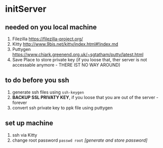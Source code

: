 # initServer


## needed on you local machine
1. Filezilla https://filezilla-project.org/
2. Kitty http://www.9bis.net/kitty/index.html#!index.md 
3. Puttygen https://www.chiark.greenend.org.uk/~sgtatham/putty/latest.html
4. Save Place to store private key (if you loose that, ther server is not accessable anymore - THERE IST NO WAY AROUND)

## to do before you ssh
1. generate ssh files using ```ssh-keygen```
2. **BACKUP SSL PRIVATY KEY**, if you loose that you are out of the server - forever
3. convert ssh private key to ppk file using puttygen




## set up machine
1. ssh via Kitty
2. change root password ```passwd root``` *[generate and store password]*



